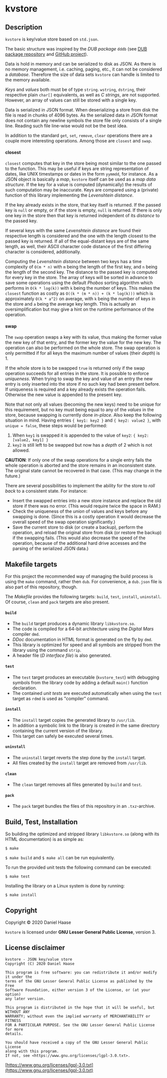 # kvstore


## Description

`kvstore` is key/value store based on `std.json`.

The basic structure was inspired by the *DUB package* `dddb`
(see [DUB package repository](https://code.dlang.org/packages/dddb)
and [GitHub project](https://github.com/cvsae/dddb)).

Data is hold in memory and can be serialized to disk as JSON. As there is no
memory management, i.e. caching, paging, etc., it can not be considered a
*database*. Therefore the size of data sets `kvstore` can handle is limited
to the memory available.

*Keys* and *values* both must be of type `string`. `wstring`, `dstring`,
their respective plain `char[]` equivalents, as well as *C strings*, are not
supported. However, an array of values can still be stored with a single key.

Data is serialized in JSON format. When deserializing a store from disk the file
is read in chunks of 4096 bytes. As the serialized data in JSON format does not
contain any newline symbols the store file only consists of a single line.
Reading such file line-wise would not be the best idea.

In addition to the standard `get`, `set`, `remove`, `clear` operations there are
a couple more interesting operations. Among those are `closest` and `swap`.

#### closest

`closest` computes that key in the store being most similar to the one passed to
the function. This may be useful if keys are string representation of dates,
like UNIX timestamps or dates in the form `yymmdd`, for instance. As a JSON
object is basically a *map*, `kvstore` itself can be used as a
*map data structure*. If the key for a value is computed (dynamically) the
results of such computation may be inaccurate. Keys are compared using a
(private) function of this library implementing the *Levenshtein distance*.

If the key already exists in the store, that key itself is returned. If the
passed key is `null` or empty, or if the store is empty, `null` is returned. If
there is only one key in the store then that key is returned independent of its
*distance* to the passed key.

If several keys with the same *Levenshtein distance* are found their respective
length is considered and the one with the length closest to the passed key is
returned. If all of the equal-distant keys are of the same length, as well,
their ASCII character code distance of the first differing character is
considered, additionally.

Computing the *Levenshtein distance* between two keys has a time complexity of
`O(m * n)` with `m` being the length of the first key, and `n` being the length
of the second key. The distance to the passed key is computed for every key in
the store. The array of keys will be sorted in advance to save some operations
using the default *Phobos* sorting algorithm which performs in `O(k * log(k))`
with `k` being the number of keys. This makes the `closest` function as costly
as `O((k * (m * n)) + (k * log(k)))` which is approximately `O(k * a^2)` on
average, with `k` being the number of keys in the store and `a` being the
average key length. This is actually an oversimplification but may give a hint
on the runtime performance of the operation.


#### swap

The `swap` operation swaps a key with its value, thus making the former value
the new key of that entry, and the former key the value for the new key. The
operation can also be performed on the whole store.
The swap operation is only permitted if for all keys the maximum number of
values (their *depth*) is 1.

If the whole store is to be swapped `true` is returned only if the swap
operation succeeds for all entries in the store. It is possible to enforce
*uniqueness*. When trying to swap the key and value of an entry the new
entry is only inserted into the store if no such key had been present before.
If uniqueness is required and a key already exists the operation fails.
Otherwise the new value is appended to the present key.

Note that not only all values (becoming the new keys) need to be unique for
this requirement, but no key must being equal to any of the *values* in the
store, because swapping is currently done *in-place*. Also keep the following
situation in mind. Having entries `{ key1: key2 }` and `{ key2: value2 }`,
with `unique = false`, these steps would be performed:

1. When `key1` is swapped it is appended to the value of `key2`:
   `{ key2: [value2, key1] }`
2. `key2` is still left to be swapped but now has a *depth* of 2 which
   is not allowed.

**CAUTION**: If only one of the swap operations for a single entry fails
the whole operation is aborted and the store remains in an inconsistent state.
The original state cannot be recovered in that case. (This may change in
the future.)

There are several possibilities to implement the ability for the store to
*roll back* to a consistent state. For instance:

* Insert the swapped entries into a new store instance and replace the
  old store if there was no error. (This would require twice the space in
  RAM.)
* Check the uniqueness of the *union* of values and keys before any
  swapping is done. (Since this is a costly operation it would decrease
  the overall speed of the swap operation significantly.)
* Save the current store to disk (or create a backup), perform the
  operation, and reload the original store from disk (or restore the
  backup) if the swapping fails. (This would also decrease the speed
  of the operation, because of the additional hard drive accesses and
  the parsing of the serialized JSON data.)


## Makefile targets

For this project the recommended way of managing the build process is using
the `make` command, rather then `dub`. For convenience, a `dub.json` file is
also part of this repository, though.

The *Makefile* provides the following targets: `build`, `test`, `install`,
`uninstall`. Of course, `clean` and `pack` targets are also present.

#### `build`

- The `build` target produces a dynamic library `libkvstore.so`.
- The code is compiled for a 64-bit architecture using the *Digital Mars*
  compiler `dmd`.
- *DDoc* documentation in HTML format is generated on the fly by `dmd`.
- This library is optimized for speed and all symbols are stripped from the
  library using the command `strip`.
- A header file (*D interface file*) is also generated.

#### `test`

- The `test` target produces an executable (`kvstore_test`) with debugging
  symbols from the library code by adding a default `main()` function
  declaration.
- The contained *unit tests* are executed automatically when using the `test`
  target as `rdmd` is used as "compiler" command.

#### `install`

- The `install` target copies the generated library to `/usr/lib`.
- In addition a symbolic link to the library is created in the same directory
  containing the current version of the library.
- This target can safely be executed several times.

#### `uninstall`

- The `uninstall` target reverts the step done by the `install` target.
- All files created by the `install` target are removed from `/usr/lib`.

#### `clean`

- The `clean` target removes all files generated by `build` and `test`.

#### `pack`

- The `pack` target bundles the files of this repository in an `.txz`-archive.


## Build, Test, Installation

So building the optimized and stripped library `libkvstore.so` (along with its
HTML documentation) is as simple as:

```
$ make
```

`$ make build` and `$ make all` can be run equivalently.

To run the provided unit tests the following command can be executed:

```
$ make test
```

Installing the library on a Linux system is done by running:

```
$ make install
```


## Copyright

Copyright &copy; 2020 Daniel Haase

`kvstore` is licensed under **GNU Lesser General Public License**, version 3.


## License disclaimer

```
kvstore - JSON key/value store
Copyright (C) 2020 Daniel Haase

This program is free software: you can redistribute it and/or modify it under the
terms of the GNU Lesser General Public License as published by the Free
Software Foundation, either version 3 of the License, or (at your option)
any later version.

This program is distributed in the hope that it will be useful, but WITHOUT ANY
WARRANTY; without even the implied warranty of MERCHANTABILITY or FITNESS
FOR A PARTICULAR PURPOSE. See the GNU Lesser General Public License for more
details.

You should have received a copy of the GNU Lesser General Public License
along with this program.
If not, see <https://www.gnu.org/licenses/lgpl-3.0.txt>.
```

[https://www.gnu.org/licenses/lgpl-3.0.txt](https://www.gnu.org/licenses/lgpl-3.0.txt)
